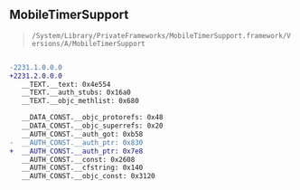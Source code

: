 ## MobileTimerSupport

> `/System/Library/PrivateFrameworks/MobileTimerSupport.framework/Versions/A/MobileTimerSupport`

```diff

-2231.1.0.0.0
+2231.2.0.0.0
   __TEXT.__text: 0x4e554
   __TEXT.__auth_stubs: 0x16a0
   __TEXT.__objc_methlist: 0x680

   __DATA_CONST.__objc_protorefs: 0x48
   __DATA_CONST.__objc_superrefs: 0x20
   __AUTH_CONST.__auth_got: 0xb58
-  __AUTH_CONST.__auth_ptr: 0x830
+  __AUTH_CONST.__auth_ptr: 0x7e8
   __AUTH_CONST.__const: 0x2608
   __AUTH_CONST.__cfstring: 0x140
   __AUTH_CONST.__objc_const: 0x3120

```
